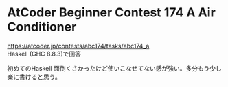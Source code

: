 # AtCoder Beginner Contest 174 A Air Conditioner  
https://atcoder.jp/contests/abc174/tasks/abc174_a  
Haskell (GHC 8.8.3)で回答  

初めてのHaskell 
面倒くさかったけど使いこなせてない感が強い。多分もう少し楽に書けると思う。  
